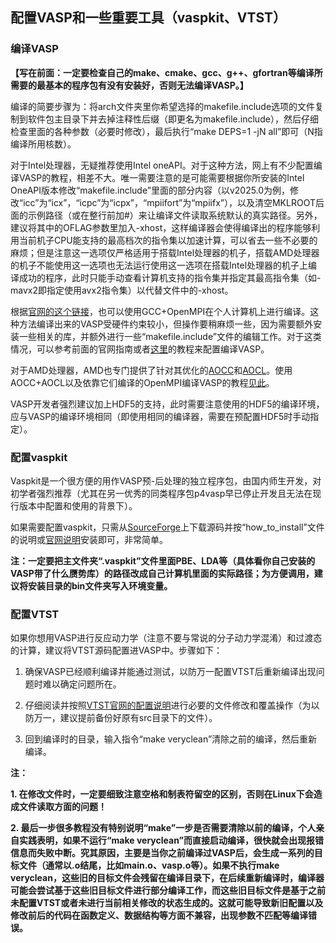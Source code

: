 ## 配置VASP和一些重要工具（vaspkit、VTST）

### 编译VASP

**【写在前面：一定要检查自己的make、cmake、gcc、g++、gfortran等编译所需要的最基本的程序包有没有安装好，否则无法编译VASP。】**

编译的简要步骤为：将arch文件夹里你希望选择的makefile.include选项的文件复制到软件包主目录下并去掉注释性后缀（即更名为makefile.include），然后仔细检查里面的各种参数（必要时修改），最后执行“make DEPS=1 -jN all”即可（N指编译所用核数）。

对于Intel处理器，无疑推荐使用Intel oneAPI。对于这种方法，网上有不少配置编译VASP的教程，相差不大。唯一需要注意的是可能需要根据你所安装的Intel OneAPI版本修改“makefile.include”里面的部分内容（以v2025.0为例，修改“icc”为“icx”，“icpc”为“icpx”，“mpiifort”为“mpiifx”），以及清空MKLROOT后面的示例路径（或在整行前加#）来让编译文件读取系统默认的真实路径。另外，建议将其中的OFLAG参数里加入-xhost，这样编译器会使得编译出的程序能够利用当前机子CPU能支持的最高档次的指令集以加速计算，可以省去一些不必要的麻烦；但是注意这一选项仅严格适用于搭载Intel处理器的机子，搭载AMD处理器的机子不能使用这一选项也无法运行使用这一选项在搭载Intel处理器的机子上编译成功的程序，此时只能手动查看计算机支持的指令集并指定其最高指令集（如-mavx2即指定使用avx2指令集）以代替文件中的-xhost。

根据[官网的这个链接](https://www.vasp.at/wiki/index.php/Personal_computer_installation)，也可以使用GCC+OpenMPI在个人计算机上进行编译。这种方法编译出来的VASP受硬件约束较小，但操作要稍麻烦一些，因为需要额外安装一些相关的库，并额外进行一些“makefile.include”文件的编辑工作。对于这类情况，可以参考前面的官网指南或者[这里](https://implant.fs.cvut.cz/vasp-compilation/)的教程来配置编译VASP。

对于AMD处理器，AMD也专门提供了针对其优化的[AOCC](https://www.amd.com/zh-cn/developer/aocc.html)和[AOCL](https://www.amd.com/en/developer/aocl.html)。使用AOCC+AOCL以及依靠它们编译的OpenMPI编译VASP的教程[见此](https://implant.fs.cvut.cz/vasp-cpu-aocl/)。

VASP开发者强烈建议加上HDF5的支持，此时需要注意使用的HDF5的编译环境，应与VASP的编译环境相同（即使用相同的编译器，需要在预配置HDF5时手动指定）。

### 配置vaspkit

Vaspkit是一个很方便的用作VASP预-后处理的独立程序包，由国内师生开发，对初学者强烈推荐（尤其在另一优秀的同类程序包p4vasp早已停止开发且无法在现行版本中配置和使用的背景下）。

如果需要配置vaspkit，只需从[SourceForge](https://sourceforge.net/projects/vaspkit/)上下载源码并按“how_to_install”文件的说明或[官网说明](https://vaspkit.com/installation.html#id1)安装即可，非常简单。

**注：一定要把主文件夹“.vaspkit”文件里面PBE、LDA等（具体看你自己安装的VASP带了什么赝势库）的路径改成自己计算机里面的实际路径；为方便调用，建议将安装目录的bin文件夹写入环境变量。**

### 配置VTST

如果你想用VASP进行反应动力学（注意不要与常说的分子动力学混淆）和过渡态的计算，建议将VTST源码配置进VASP中。步骤如下：

1. 确保VASP已经顺利编译并能通过测试，以防万一配置VTST后重新编译出现问题时难以确定问题所在。

2. 仔细阅读并按照[VTST官网的配置说明](https://theory.cm.utexas.edu/vtsttools/installation.html)进行必要的文件修改和覆盖操作（为以防万一，建议提前备份好原有src目录下的文件）。

3. 回到编译时的目录，输入指令“make veryclean”清除之前的编译，然后重新编译。

**注：**

**1. 在修改文件时，一定要细致注意空格和制表符留空的区别，否则在Linux下会造成文件读取方面的问题！**

**2. 最后一步很多教程没有特别说明“make”一步是否需要清除以前的编译，个人亲自实践表明，如果不运行“make veryclean”而直接启动编译，很快就会出现报错信息而失败中断。究其原因，主要是当你之前编译过VASP后，会生成一系列的目标文件（通常以.o结尾，比如main.o、vasp.o等）。如果不执行make veryclean，这些旧的目标文件会残留在编译目录下，在后续重新编译时，编译器可能会尝试基于这些旧目标文件进行部分编译工作，而这些旧目标文件是基于之前未配置VTST或者未进行当前相关修改的状态生成的。这就可能导致新旧配置以及修改前后的代码在函数定义、数据结构等方面不兼容，出现参数不匹配等编译错误。**
